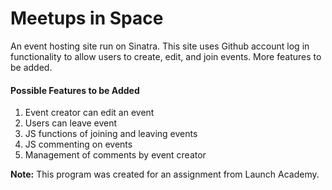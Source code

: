 # Meetups in Space
An event hosting site run on Sinatra. This site uses Github account log in functionality to allow users to create, edit, and join events. More features to be added.

#### Possible Features to be Added
1. Event creator can edit an event
2. Users can leave event
3. JS functions of joining and leaving events
4. JS commenting on events
5. Management of comments by event creator


**Note:**
This program was created for an assignment from Launch Academy.
